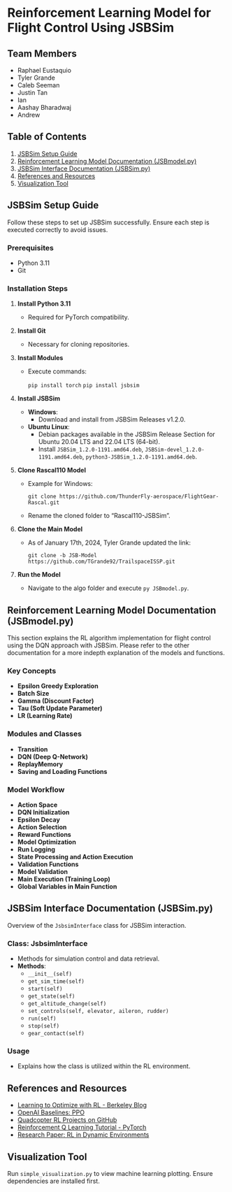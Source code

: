 # Reinforcement Learning Model for Flight Control Using JSBSim

## Team Members

-   Raphael Eustaquio
-   Tyler Grande
-   Caleb Seeman
-   Justin Tan
-   Ian
-   Aashay Bharadwaj
-   Andrew

## Table of Contents

1.  [JSBSim Setup Guide](https://chat.openai.com/c/c2f690ff-8500-48cd-a95b-2965d5d9d468#jsbsim-setup-guide)
2.  [Reinforcement Learning Model Documentation (JSBmodel.py)](https://chat.openai.com/c/c2f690ff-8500-48cd-a95b-2965d5d9d468#reinforcement-learning-model-documentation)
3.  [JSBSim Interface Documentation (JSBSim.py)](https://chat.openai.com/c/c2f690ff-8500-48cd-a95b-2965d5d9d468#jsbsim-interface-documentation)
4.  [References and Resources](https://chat.openai.com/c/c2f690ff-8500-48cd-a95b-2965d5d9d468#references-and-resources)
5.  [Visualization Tool](https://chat.openai.com/c/c2f690ff-8500-48cd-a95b-2965d5d9d468#visualization-tool)

## JSBSim Setup Guide

Follow these steps to set up JSBSim successfully. Ensure each step is executed correctly to avoid issues.

### Prerequisites

-   Python 3.11
-   Git

### Installation Steps

1.  **Install Python 3.11**
    
    -   Required for PyTorch compatibility.
2.  **Install Git**
    
    -   Necessary for cloning repositories.
3.  **Install Modules**
    
    -   Execute commands:
        
        
        `pip install torch`
        `pip install jsbsim` 
        
4.  **Install JSBSim**
    
    -   **Windows**:
        -   Download and install from JSBSim Releases v1.2.0.
    -   **Ubuntu Linux**:
        -   Debian packages available in the JSBSim Release Section for Ubuntu 20.04 LTS and 22.04 LTS (64-bit).
        -   Install `JSBSim_1.2.0-1191.amd64.deb`, `JSBSim-devel_1.2.0-1191.amd64.deb`, `python3-JSBSim_1.2.0-1191.amd64.deb`.
5.  **Clone Rascal110 Model**
    
    -   Example for Windows:
        
        
        `git clone https://github.com/ThunderFly-aerospace/FlightGear-Rascal.git` 
        
    -   Rename the cloned folder to “Rascal110-JSBSim”.
6.  **Clone the Main Model**
    
    -   As of January 17th, 2024, Tyler Grande updated the link:
      
        
        `git clone -b JSB-Model https://github.com/TGrande92/TrailspaceISSP.git` 
        
7.  **Run the Model**
    
    -   Navigate to the algo folder and execute `py JSBmodel.py`.

## Reinforcement Learning Model Documentation (JSBmodel.py)

This section explains the RL algorithm implementation for flight control using the DQN approach with JSBSim. Please refer to the other documentation for a more indepth explanation of the models and functions.

### Key Concepts

-   **Epsilon Greedy Exploration**
-   **Batch Size**
-   **Gamma (Discount Factor)**
-   **Tau (Soft Update Parameter)**
-   **LR (Learning Rate)**

### Modules and Classes

-   **Transition**
-   **DQN (Deep Q-Network)**
-   **ReplayMemory**
-   **Saving and Loading Functions**

### Model Workflow

-   **Action Space**
-   **DQN Initialization**
-   **Epsilon Decay**
-   **Action Selection**
-   **Reward Functions**
-   **Model Optimization**
-   **Run Logging**
-   **State Processing and Action Execution**
-   **Validation Functions**
-   **Model Validation**
-   **Main Execution (Training Loop)**
-   **Global Variables in Main Function**

## JSBSim Interface Documentation (JSBSim.py)

Overview of the `JsbsimInterface` class for JSBSim interaction.

### Class: JsbsimInterface

-   Methods for simulation control and data retrieval.
-   **Methods**:
    -   `__init__(self)`
    -   `get_sim_time(self)`
    -   `start(self)`
    -   `get_state(self)`
    -   `get_altitude_change(self)`
    -   `set_controls(self, elevator, aileron, rudder)`
    -   `run(self)`
    -   `stop(self)`
    -   `gear_contact(self)`

### Usage

-   Explains how the class is utilized within the RL environment.

## References and Resources

-   [Learning to Optimize with RL - Berkeley Blog](https://bair.berkeley.edu/blog/2017/09/12/learning-to-optimize-with-rl/)
-   [OpenAI Baselines: PPO](https://openai.com/research/openai-baselines-ppo)
-   [Quadcopter RL Projects on GitHub](https://chat.openai.com/c/c2f690ff-8500-48cd-a95b-2965d5d9d468#)
-   [Reinforcement Q Learning Tutorial - PyTorch](https://pytorch.org/tutorials/intermediate/reinforcement_q_learning.html)
-   [Research Paper: RL in Dynamic Environments](https://arxiv.org/pdf/2008.03162.pdf)

## Visualization Tool

Run `simple_visualization.py` to view machine learning plotting. Ensure dependencies are installed first.
